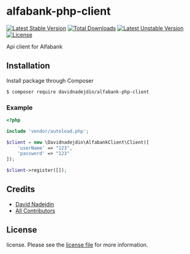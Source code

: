 # alfabank-php-client

[![Latest Stable Version](https://poser.pugx.org/davidnadejdin/alfabank-php-client/v/stable?format=plastic)](https://packagist.org/packages/davidnadejdin/alfabank-php-client)
[![Total Downloads](https://poser.pugx.org/davidnadejdin/alfabank-php-client/downloads?format=plastic)](https://packagist.org/packages/davidnadejdin/alfabank-php-client)
[![Latest Unstable Version](https://poser.pugx.org/davidnadejdin/alfabank-php-client/v/unstable?format=plastic)](https://packagist.org/packages/davidnadejdin/alfabank-php-client)
[![License](https://poser.pugx.org/davidnadejdin/alfabank-php-client/license?format=plastic)](https://packagist.org/packages/davidnadejdin/alfabank-php-client)

Api client for Alfabank

## Installation

Install package through Composer

``` bash
$ composer require davidnadejdin/alfabank-php-client
```

### Example
```php
<?php

include 'vendor/autoload.php';

$client = new \Davidnadejdin\AlfabankClient\Client([
    'userName' => "123",
    'password' => "123"
]);

$client->register([]);

```

## Credits

- [David Nadejdin][link-author]
- [All Contributors][link-contributors]

## License

license. Please see the [license file](license.md) for more information.

[link-author]: https://github.com/davidnadejdin
[link-contributors]: ../../contributors
